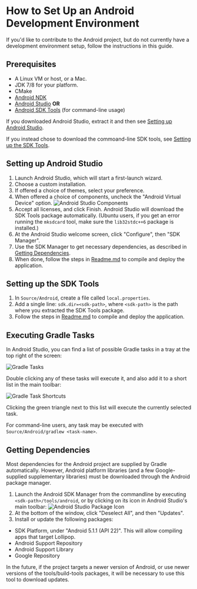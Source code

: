 # How to Set Up an Android Development Environment

If you'd like to contribute to the Android project, but do not currently have a development environment setup, follow the instructions in this guide.

## Prerequisites

* A Linux VM or host, or a Mac.
* JDK 7/8 for your platform.
* CMake
* [Android NDK](https://developer.android.com/tools/sdk/ndk/index.html) 
* [Android Studio](http://developer.android.com/tools/studio/index.html) **OR**
* [Android SDK Tools](http://developer.android.com/sdk/index.html#Other) (for command-line usage)

If you downloaded Android Studio, extract it and then see [Setting up Android Studio](#setting-up-android-studio).

If you instead chose to download the commoand-line SDK tools, see [Setting up the SDK Tools](#setting-up-the-sdk-tools).

## Setting up Android Studio

1. Launch Android Studio, which will start a first-launch wizard.
2. Choose a custom installation.
3. If offered a choice of themes, select your preference.
4. When offered a choice of components, uncheck the "Android Virtual Device" option. ![Android Studio Components][components]
5. Accept all licenses, and click Finish. Android Studio will download the SDK Tools package automatically. (Ubuntu users, if you get an error running the `mksdcard` tool, make sure the `lib32stdc++6` package is installed.)
6. At the Android Studio welcome screen, click "Configure", then "SDK Manager".
7. Use the SDK Manager to get necessary dependencies, as described in [Getting Dependencies](#getting-dependencies).
8. When done, follow the steps in [Readme.md](Readme.md#installation-on-android) to compile and deploy the application.

## Setting up the SDK Tools

1. In `Source/Android`, create a file called `local.properties`.
2. Add a single line: `sdk.dir=<sdk-path>`, where `<sdk-path>` is the path where you extracted the SDK Tools package.
3. Follow the steps in [Readme.md](Readme.md#installation-on-android) to compile and deploy the application.

## Executing Gradle Tasks

In Android Studio, you can find a list of possible Gradle tasks in a tray at the top right of the screen:

![Gradle Tasks][gradle]

Double clicking any of these tasks will execute it, and also add it to a short list in the main toolbar:

![Gradle Task Shortcuts][shortcut]

Clicking the green triangle next to this list will execute the currently selected task.

For command-line users, any task may be executed with `Source/Android/gradlew <task-name>`.

## Getting Dependencies

Most dependencies for the Android project are supplied by Gradle automatically. However, Android platform libraries (and a few Google-supplied supplementary libraries) must be downloaded through the Android package manager.

1. Launch the Android SDK Manager from the commandline by executing `<sdk-path>/tools/android`, or by clicking on its icon in Android Studio's main toolbar:
![Android Studio Package Icon][package-icon]
2. At the bottom of the window, click "Deselect All", and then "Updates".
3. Install or update the following packages:

* SDK Platform, under "Android 5.1.1 (API 22)". This will allow compiling apps that target Lollipop.
* Android Support Repository
* Android Support Library
* Google Repository

In the future, if the project targets a newer version of Android, or use newer versions of the tools/build-tools packages, it will be necessary to use this tool to download updates.

[components]: http://i.imgur.com/Oo1Fs93.png
[package-icon]: http://i.imgur.com/NUpkAH8.png
[gradle]: http://i.imgur.com/dXIH6o3.png
[shortcut]: http://i.imgur.com/eCWP4Yy.png